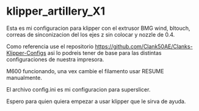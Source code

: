 # klipper_artillery_X1
Esta es mi configuracion para klipper con el extrusor BMG wind, bltouch, correas de sinconizacion del los ejes z sin colocar y nozzle de 0.4. 

Como referencia use el repositorio https://github.com/Clank50AE/Clanks-Klipper-Configs asi lo podreis tener de base para las distintas configuraciones de nuestra impresora.

M600 funcionando, una vex cambie el filamento usar RESUME manualmente.

El archivo config.ini es mi configuracion para superslicer.




Espero para quien quiera empezar a usar klipper que le sirva de ayuda.
